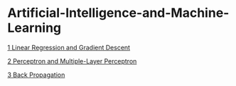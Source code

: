 # Artificial-Intelligence-and-Machine-Learning

[1 Linear Regression and Gradient Descent](https://github.com/ChaosuiPeng/Artificial-Intelligence-and-Machine-Learning/blob/main/Linear%20Regression%20and%20Gradient%20Descent.md)

[2 Perceptron and Multiple-Layer Perceptron](https://github.com/ChaosuiPeng/Artificial-Intelligence-and-Machine-Learning/blob/main/Perceptron%20and%20Multiple-Layer%20Perceptron.md)

[3 Back Propagation]([https://github.com/ChaosuiPeng/Artificial-Intelligence-and-Machine-Learning/blob/main/Perceptron%20and%20Multiple-Layer%20Perceptron.md](https://github.com/ChaosuiPeng/Artificial-Intelligence-and-Machine-Learning/blob/main/Back%20Propagation.md))
